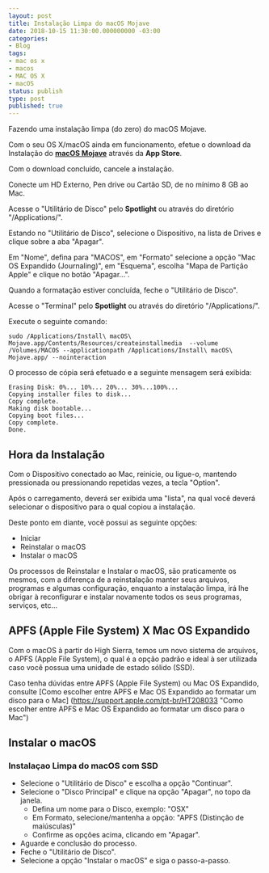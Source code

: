 ```yaml
---
layout: post
title: Instalação Limpa do macOS Mojave
date: 2018-10-15 11:30:00.000000000 -03:00
categories:
- Blog
tags:
- mac os x
- macos
- MAC OS X
- macOS
status: publish
type: post
published: true
---
```

Fazendo uma instalação limpa (do zero) do macOS Mojave.

Com o seu OS X/macOS ainda em funcionamento, efetue o download da Instalação do [**macOS Mojave**](https://www.apple.com/br/macos/mojave/ "macOS Mojave") através da **App Store**.

Com o download concluído, cancele a instalação.

Conecte um HD Externo, Pen drive ou Cartão SD, de no mínimo 8 GB ao Mac.

Acesse o "Utilitário de Disco" pelo **Spotlight** ou através do diretório "/Applications/".

Estando no "Utilitário de Disco", selecione o Dispositivo, na lista de Drives e clique sobre a aba "Apagar".

Em "Nome", defina para "MACOS", em "Formato" selecione a opção "Mac OS Expandido (Journaling)", em "Esquema", escolha "Mapa de Partição Apple" e clique no botão "Apagar...".

Quando a formatação estiver concluída, feche o "Utilitário de Disco".

Acesse o "Terminal" pelo **Spotlight** ou através do diretório "/Applications/".

Execute o seguinte comando:

	sudo /Applications/Install\ macOS\ Mojave.app/Contents/Resources/createinstallmedia  --volume /Volumes/MACOS --applicationpath /Applications/Install\ macOS\ Mojave.app/ --nointeraction

O processo de cópia será efetuado e a seguinte mensagem será exibida:

	Erasing Disk: 0%... 10%... 20%... 30%...100%...
	Copying installer files to disk...
	Copy complete.
	Making disk bootable...
	Copying boot files...
	Copy complete.
	Done.


## Hora da Instalação

Com o Dispositivo conectado ao Mac, reinicie, ou ligue-o, mantendo pressionada ou pressionando repetidas vezes, a tecla "Option".

Após o carregamento, deverá ser exibida uma "lista", na qual você deverá selecionar o dispositivo para o qual copiou a instalação.

Deste ponto em diante, você possui as seguinte opções:

* Iniciar
* Reinstalar o macOS
* Instalar o macOS

Os processos de Reinstalar e Instalar o macOS, são praticamente os mesmos, com a diferença de a reinstalação manter seus arquivos, programas e algumas configuração, enquanto a instalação limpa, irá lhe obrigar à reconfigurar e instalar novamente todos os seus programas, serviços, etc...

## APFS (Apple File System) X Mac OS Expandido

Com o macOS à partir do High Sierra, temos um novo sistema de arquivos, o APFS (Apple File System), o qual é a opção padrão e ideal à ser utilizada caso você possua uma unidade de estado sólido (SSD).

Caso tenha dúvidas entre APFS (Apple File System) ou Mac OS Expandido, consulte [Como escolher entre APFS e Mac OS Expandido ao formatar um disco para o Mac] (https://support.apple.com/pt-br/HT208033 "Como escolher entre APFS e Mac OS Expandido ao formatar um disco para o Mac")

## Instalar o macOS
### Instalaçao Limpa do macOS com SSD

* Selecione o "Utilitário de Disco" e escolha a opção "Continuar".
* Selecione o "Disco Principal" e clique na opção "Apagar", no topo da janela.
	* Defina um nome para o Disco, exemplo: "OSX"
	* Em Formato, selecione/mantenha a opção: "APFS (Distinção de maiúsculas)"
	* Confirme as opções acima, clicando em "Apagar".
* Aguarde e conclusão do processo.
* Feche o "Utilitário de Disco".
* Selecione a opção "Instalar o macOS" e siga o passo-a-passo.
